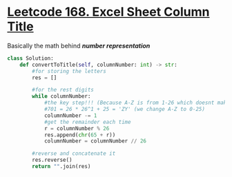 # [Leetcode 168. Excel Sheet Column Title](https://leetcode.com/problems/excel-sheet-column-title/description/)

Basically the math behind ***number representation***

```python
class Solution:
    def convertToTitle(self, columnNumber: int) -> str:
        #for storing the letters
        res = []

        #for the rest digits
        while columnNumber:
            #the key step!!! (Because A-Z is from 1-26 which doesnt make sense for modular arithmetic)
            #701 = 26 * 26^1 + 25 = 'ZY' (we change A-Z to 0-25)
            columnNumber -= 1
            #get the remainder each time
            r = columnNumber % 26
            res.append(chr(65 + r))
            columnNumber = columnNumber // 26

        #reverse and concatenate it
        res.reverse()
        return "".join(res)
```